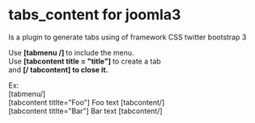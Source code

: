 # tabs_content for joomla3
Is a plugin to generate tabs using of framework CSS twitter bootstrap 3

Use <b> [tabmenu /] </b> to include the menu. <br>
Use <b> [tabcontent title = "title"] </b> to create a tab<br> and 
<b> [/ tabcontent] to close it. </b>

Ex: <br>
[tabmenu/] <br>
[tabcontent titlte="Foo"] Foo text [tabcontent/] <br>
[tabcontent titlte="Bar"] Bar text [tabcontent/] <br>
